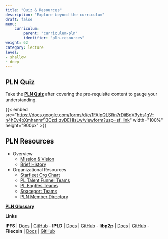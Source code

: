 ```yaml
---
title: "Quiz & Resources"
description: "Explore beyond the curriculum"
draft: false
menu:
    curriculum:
        parent: "curriculum-pln"
        identifier: "pln-resources"
weight: 62
category: lecture
level:
- shallow
- deep
---
```

## PLN Quiz

Take the [**PLN Quiz**](https://docs.google.com/forms/d/e/1FAIpQLSfin7rDiiBqV9ybs1gV-n4hEv4bXmhanmf13Czd_zvDEHIsLw/viewform?usp=sf_link) after covering the pre-requisite content to gauge your understanding.

{{< embed src="https://docs.google.com/forms/d/e/1FAIpQLSfin7rDiiBqV9ybs1gV-n4hEv4bXmhanmf13Czd_zvDEHIsLw/viewform?usp=sf_link" width="100%" height="900px" >}}

## PLN Resources
* Overview
    * [Mission & Vision](https://protocol.almanac.io/handbook/protocol-labs-spaceport-JzKymu/mission-vision-vZcRfsOWSGzq8tUU4eHl5T1C0Jd4Xut1)
    * [Brief History](https://protocol.almanac.io/handbook/protocol-labs-spaceport-JzKymu/a-brief-history-0UbS7Ki4gwG0Btygfpzk5PYtGfjXiBvI)
* Organizational Resources 
    * [Starfleet Org Chart](https://www.notion.so/pl-strflt/Org-Charts-9b835d45729c4a5ba7b525005c8ab348)
    * [PL Talent Funnel Teams](https://www.notion.so/pl-strflt/Talent-Funnel-Teams-e8bb11d5d7f64c8b84bafdce7d33af01)
    * [PL EngRes Teams](https://www.notion.so/pl-strflt/PL-EngRes-Public-b5086aea86ed4f81bc7d0721c6935e1e#ea84996cf3464c53bf3119a7015f9dd5)
    * [Spaceport Teams](https://coda.io/d/Protocol-Labs-Spaceport_dDpJBnYeqJb/Team-and-Roles_suZpq#_luQNt)
    * [PLN Member Directory](https://protocol.almanac.io/handbook/protocol-labs-spaceport-JzKymu/84TYCGFm9s07JuPfNqpvCXWDLgK1EAhU)


**[PLN Glossary](https://protocol.almanac.io/handbook/protocol-labs-spaceport-JzKymu/glossary-ycx3uRbXUM3d7uf1EBz89msUmb1UjzR7)**


**Links**

**IPFS** | [Docs](https://docs.ipfs.io) | [GitHub](https://github.com/ipfs) - **IPLD** | [Docs](https://ipld.io/docs/) | [GitHub](https://github.com/ipld) - **libp2p** | [Docs](https://docs.libp2p.io) | [GitHub](https://github.com/libp2p) - **Filecoin** | [Docs](https://docs.filecoin.io) | [GitHub](https://github.com/filecoin-project)

<!--
##IPFS Glossary Does this exist?-->
